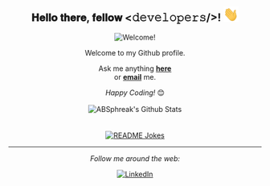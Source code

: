 <div align="center">
<h2> 𝐇𝐞𝐥𝐥𝐨 𝐭𝐡𝐞𝐫𝐞, 𝐟𝐞𝐥𝐥𝐨𝐰 <𝚍𝚎𝚟𝚎𝚕𝚘𝚙𝚎𝚛𝚜/>! <img src="https://github.com/ABSphreak/ABSphreak/blob/master/gifs/Hi.gif" width="30px"></h2>
</div>

<div align="center" width="50">

<img src="https://media.giphy.com/media/USV0ym3bVWQJJmNu3N/giphy.gif" alt="Welcome!" width="300"/>

</div>

<div align="center">

Welcome to my Github profile. <br>

Ask me anything <a href="https://github.com/PedroSantana1/PedroSantana1/issues/new"><b>here</b></a><br>
or <a href="pedro.costa.santana@gmail.com"><b>email</b></a> me.

<i>Happy Coding!</i> 😊

</div>

<div align="center">

<img align="center" src="" alt="ABSphreak's Github Stats">

</br>
</br>
<br>
<a href="https://readme-jokes.vercel.app"><img align="center" src="https://readme-jokes.vercel.app/api?bgColor=%23073b4c&textColor=%2306d6a0&aColor=%2306d6a0&borderColor=%2306d6a0" alt="README Jokes"></a>

<hr>

<i>Follow me around the web:</i><br>

<a href="https://www.linkedin.com/in/pedro-santana-9ba1961b3/" target="_blank"><img src="https://img.shields.io/badge/LinkedIn-%230077B5.svg?&style=flat-square&logo=linkedin&logoColor=white" alt="LinkedIn"></a>

</div>
